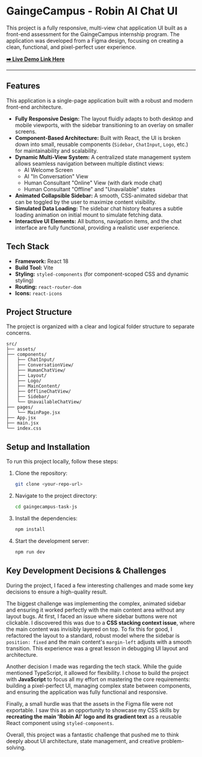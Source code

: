 # GaingeCampus - Robin AI Chat UI

This project is a fully responsive, multi-view chat application UI built as a front-end assessment for the GaingeCampus internship program. The application was developed from a Figma design, focusing on creating a clean, functional, and pixel-perfect user experience.

**[➡️ Live Demo Link Here](https://robinai-gaingecampus.netlify.app/)**

---

## Features

This application is a single-page application built with a robust and modern front-end architecture.

-   **Fully Responsive Design:** The layout fluidly adapts to both desktop and mobile viewports, with the sidebar transitioning to an overlay on smaller screens.
-   **Component-Based Architecture:** Built with React, the UI is broken down into small, reusable components (`Sidebar`, `ChatInput`, `Logo`, etc.) for maintainability and scalability.
-   **Dynamic Multi-View System:** A centralized state management system allows seamless navigation between multiple distinct views:
    -   AI Welcome Screen
    -   AI "In Conversation" View
    -   Human Consultant "Online" View (with dark mode chat)
    -   Human Consultant "Offline" and "Unavailable" states
-   **Animated Collapsible Sidebar:** A smooth, CSS-animated sidebar that can be toggled by the user to maximize content visibility.
-   **Simulated Data Loading:** The sidebar chat history features a subtle loading animation on initial mount to simulate fetching data.
-   **Interactive UI Elements:** All buttons, navigation items, and the chat interface are fully functional, providing a realistic user experience.

## Tech Stack

-   **Framework:** React 18
-   **Build Tool:** Vite
-   **Styling:** `styled-components` (for component-scoped CSS and dynamic styling)
-   **Routing:** `react-router-dom`
-   **Icons:** `react-icons`

## Project Structure

The project is organized with a clear and logical folder structure to separate concerns.

```
src/
├── assets/
├── components/
│   ├── ChatInput/
│   ├── ConversationView/
│   ├── HumanChatView/
│   ├── Layout/
│   ├── Logo/
│   ├── MainContent/
│   ├── OfflineChatView/
│   ├── Sidebar/
│   └── UnavailableChatView/
├── pages/
│   └── MainPage.jsx
├── App.jsx
├── main.jsx
└── index.css
```

## Setup and Installation

To run this project locally, follow these steps:

1.  Clone the repository:
    ```bash
    git clone <your-repo-url>
    ```
2.  Navigate to the project directory:
    ```bash
    cd gaingecampus-task-js
    ```
3.  Install the dependencies:
    ```bash
    npm install
    ```
4.  Start the development server:
    ```bash
    npm run dev
    ```

## Key Development Decisions & Challenges

During the project, I faced a few interesting challenges and made some key decisions to ensure a high-quality result.

The biggest challenge was implementing the complex, animated sidebar and ensuring it worked perfectly with the main content area without any layout bugs. At first, I faced an issue where sidebar buttons were not clickable. I discovered this was due to a **CSS stacking context issue**, where the main content was invisibly layered on top. To fix this for good, I refactored the layout to a standard, robust model where the sidebar is `position: fixed` and the main content's `margin-left` adjusts with a smooth transition. This experience was a great lesson in debugging UI layout and architecture.

Another decision I made was regarding the tech stack. While the guide mentioned TypeScript, it allowed for flexibility. I chose to build the project with **JavaScript** to focus all my effort on mastering the core requirements: building a pixel-perfect UI, managing complex state between components, and ensuring the application was fully functional and responsive.

Finally, a small hurdle was that the assets in the Figma file were not exportable. I saw this as an opportunity to showcase my CSS skills by **recreating the main 'Robin AI' logo and its gradient text** as a reusable React component using `styled-components`.

Overall, this project was a fantastic challenge that pushed me to think deeply about UI architecture, state management, and creative problem-solving.
